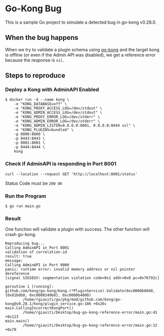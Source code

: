 # Go-Kong Bug 
This is a sample Go project to simulate a detected bug in go-kong v0.28.0.

## When the bug happens
When we try to validate a plugin schema using [go-kong](https://github.com/Kong/go-kong) and the target kong is offline 
(or even if the Admin API was disabled), we get a reference error because the response is `nil`.

## Steps to reproduce
### Deploy a Kong with AdminAPI Enabled
```
$ docker run -d --name kong \
    -e "KONG_DATABASE=off" \
    -e "KONG_PROXY_ACCESS_LOG=/dev/stdout" \
    -e "KONG_ADMIN_ACCESS_LOG=/dev/stdout" \
    -e "KONG_PROXY_ERROR_LOG=/dev/stderr" \
    -e "KONG_ADMIN_ERROR_LOG=/dev/stderr" \
    -e "KONG_ADMIN_LISTEN=0.0.0.0:8001, 0.0.0.0:8444 ssl" \
    -e "KONG_PLUGINS=bundled" \
    -p 8000:8000 \
    -p 8443:8443 \
    -p 8001:8001 \
    -p 8444:8444 \
    kong
```

### Check if AdminAPI is responding in Port 8001
```
curl --location --request GET 'http://localhost:8001/status'
```
Status Code must be `200 OK`

### Run the Program
```
$ go run main.go
```

### Result
One function will validate a plugin with success. The other function will crash go-kong.
```
Reproducing bug...
Calling AdminAPI in Port 8001
validation of correlation-id
result: true
message: 
Calling AdminAPI in Port 9000
panic: runtime error: invalid memory address or nil pointer dereference
[signal SIGSEGV: segmentation violation code=0x1 addr=0x0 pc=0x76792c]

goroutine 1 [running]:
github.com/kong/go-kong/kong.(*PluginService).Validate(0xc0000b0040, {0x81bdb0, 0xc0000240b8}, 0xc0000b4000)
        /home/rgiaviti/go/pkg/mod/github.com/kong/go-kong@v0.28.1/kong/plugin_service.go:186 +0x26c
main.CallingIncorrectKongPort()
        /home/rgiaviti/Desktop/bug-go-kong-reference-error/main.go:41 +0x123
main.main()
        /home/rgiaviti/Desktop/bug-go-kong-reference-error/main.go:12 +0x70
```